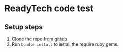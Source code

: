 # ReadyTech code test

## Setup steps

 1. Clone the repo from github
 2. Run `bundle install` to install the require ruby gems.